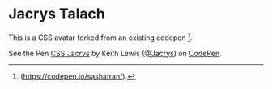 # Jacrys Talach

This is a CSS avatar forked from an existing codepen [^1].

<p data-height="265" data-theme-id="dark" data-slug-hash="qKpOrK" data-default-tab="css,result" data-user="Jacrys" data-pen-title="CSS Jacrys" data-editable="true" class="codepen">See the Pen <a href="https://codepen.io/Jacrys/pen/qKpOrK/">CSS Jacrys</a> by Keith Lewis (<a href="https://codepen.io/Jacrys">@Jacrys</a>) on <a href="https://codepen.io">CodePen</a>.</p>

[^1]:(https://codepen.io/sashatran/).
